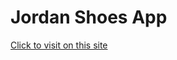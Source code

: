 # Jordan Shoes App
[Click to visit on this site](https://avantikasingh2110.github.io/Weekly-Test-3-Jordan_App/)
